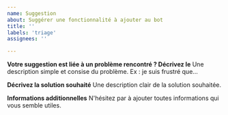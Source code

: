 ```yaml
---
name: Suggestion
about: Suggérer une fonctionnalité à ajouter au bot
title: ''
labels: 'triage'
assignees: ''

---
```


**Votre suggestion est liée à un problème rencontré ? Décrivez le**
Une description simple et consise du problème. Ex : je suis frustré que...

**Décrivez la solution souhaité**
Une description clair de la solution souhaitée.

**Informations additionnelles**
N'hésitez par à ajouter toutes informations qui vous semble utiles.
